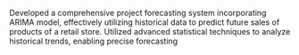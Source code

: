 Developed a comprehensive project forecasting system incorporating ARIMA model, effectively utilizing historical data to predict future sales of products of a retail store. Utilized advanced statistical techniques to analyze historical trends, enabling precise forecasting
